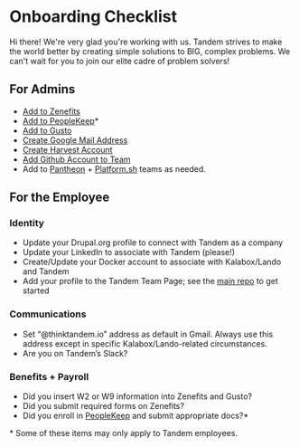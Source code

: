Onboarding Checklist
====================

Hi there! We're very glad you're working with us. Tandem strives to make the world better by creating simple solutions to BIG, complex problems. We can't wait for you to join our elite cadre of problem solvers!

For Admins
----------

* [Add to Zenefits](https://www.zenefits.com)
* [Add to PeopleKeep](https://tandem.peoplekeep.com)*
* [Add to Gusto](https://www.gusto.com)
* [Create Google Mail Address](https://admin.google.com/kalabox.io/AdminHome?pli=1&fral=1#UserList:org=3zbo27o3jehmpl)
* [Create Harvest Account](https://kalabox.harvestapp.com/team)
* [Add Github Account to Team](https://github.com/orgs/thinktandem/people)
* Add to [Pantheon](https://pantheon.io) + [Platform.sh](https://platform.sh) teams as needed.

For the Employee
----------------

### Identity

* Update your Drupal.org profile to connect with Tandem as a company
* Update your LinkedIn to associate with Tandem (please!)
* Create/Update your Docker account to associate with Kalabox/Lando and Tandem
* Add your profile to the Tandem Team Page; see the [main repo](https://github.com/thinktandem/tandem/tree/master/src/content/staff) to get started

### Communications

* Set “@thinktandem.io” address as default in Gmail. Always use this address except in specific Kalabox/Lando-related circumstances.
* Are you on Tandem’s Slack?

### Benefits + Payroll

* Did you insert W2 or W9 information into Zenefits and Gusto?
* Did you submit required forms on Zenefits?
* Did you enroll in [PeopleKeep](https://tandem.peoplekeep.com) and submit appropriate docs?*

\* Some of these items may only apply to Tandem employees.
